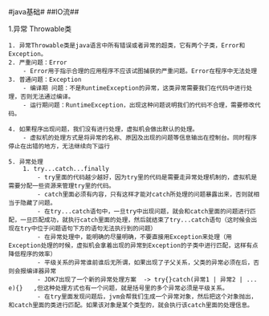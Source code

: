 #java基础#
##IO流##

1.异常 Throwable类

	1. 异常Throwable类是java语言中所有错误或者异常的超类，它有两个子类，Error和Exception。
	2. 严重问题：Error
		- Error用于指示合理的应用程序不应该试图捕获的严重问题。Error在程序中无法处理
	3. 普通问题：Exception
		- 编译期 问题：不是RuntimeException的异常，这类异常需要我们在代码中进行处理，否则无法通过编译。
		- 运行期问题：RuntimeException，出现这种问题说明我们的代码不合理，需要修改代码。

	4. 如果程序出现问题，我们没有进行处理，虚拟机会做出默认的处理。
		- 虚拟机的处理方式是将异常的名称、原因及出现的问题等信息输出在控制台。同时程序停止在出错的地方，无法继续向下运行

	5. 异常处理
		1. try...catch...finally
			- try里面的代码越少越好，因为try里的代码是需要走异常处理机制的，虚拟机是需要分配一些资源来管理try里的代码。
			- catch里面必须有内容，只有这样才能对catch所处理的问题暴露出来，否则就相当于隐藏了问题。
			- 在try...catch语句中，一旦try中出现问题，就会和catch里面的问题进行匹配，一旦匹配成功，就执行catch里面的处理，然后就结束了try...catch语句（这时候会出现在try中位于问题语句下方的语句无法执行到的问题） 
			- 在异常处理中，能明确的尽量明确，不要直接用Exception来处理（用Exception处理的时候，虚拟机会拿着出现的异常到Exception的子类中进行匹配，这样有点降低程序的效率）
			- 平级关系的异常谁前谁后无所谓，如果出现了子父关系，父类的异常必须在后，否则会报编译器异常
			- JDK7出现了一个新的异常处理方案  -> try{}catch(异常1 | 异常2 | ... e){}   ,但这种处理方式也有一个问题，就是括号里的多个异常必须是平级关系。
			- 在try里面发现问题后，jvm会帮我们生成一个异常对象，然后把这个对象抛出，和catch里面的类进行匹配。如果该对象是某个类型的，就会执行该catch里面的处理信息。